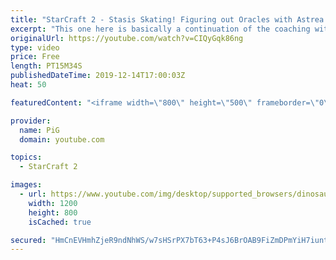 ```yaml
---
title: "StarCraft 2 - Stasis Skating! Figuring out Oracles with Astrea | Pro-Coaching #5 Astrea Pt.3"
excerpt: "This one here is basically a continuation of the coaching with Astrea but we wanted to keep this part short so we made it a small seperate video! :)   Like the content? Then consider to leave a thumbs up and subscribe! ;) If you wish to support me please consider doing so through my patreon: https://www.patreon.com/PiGSC2"
originalUrl: https://youtube.com/watch?v=CIQyGqk86ng
type: video
price: Free
length: PT15M34S
publishedDateTime: 2019-12-14T17:00:03Z
heat: 50

featuredContent: "<iframe width=\"800\" height=\"500\" frameborder=\"0\" src=\"https://www.youtube.com/embed/CIQyGqk86ng\" allow=\"accelerometer; autoplay; encrypted-media; gyroscope; picture-in-picture\" allowfullscreen></iframe>"

provider:
  name: PiG
  domain: youtube.com

topics:
  - StarCraft 2

images:
  - url: https://www.youtube.com/img/desktop/supported_browsers/dinosaur.png
    width: 1200
    height: 800
    isCached: true

secured: "HmCnEVHmhZjeR9ndNhWS/w7sHSrPX7bT63+P4sJ6BrOAB9FiZmDPmYiH7iuntODoy2gZQAwKK7iCQuZGo+oNlbga4BhaFBTFt5ZkaLDq3xvvvSDE3nLz4oH3DxsAhRkOiBgX5V4S5CQuf2wBzgvHNmsphrg9yt9npPHEMDRwywwizxNPGq2+ovn/rS6C4H9qUlmIetT3enbHRtsHU8CuVCdeJ8L8n2aw5w/h5BBWHTG7MHYco3XdEf+AxXochSQqNmf3ksmI249yGLPucyBKZqpieeTHXgh1FKBSZ21lYSeXZAIlKBomxZ0W4ck4kujClG4vVOBcqxVtvamydlT+zQqWFKACKEy5XMBwFWJv7sCZ+2as6kbS/OsPB0931zeXTCIwpYn4k7beP/C77gj1/rCfuQ/d1gNukDvhezRgTng=;x3IZRwTSAii4FsA31SnJbQ=="
---
```


